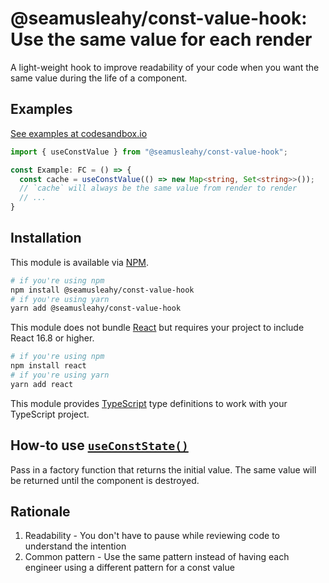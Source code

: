# @seamusleahy/const-value-hook: Use the same value for each render
A light-weight hook to improve readability of your code when you want the same value during the life of a component.

## Examples

[See examples at codesandbox.io](https://codesandbox.io/s/optimistic-dust-pic29n?file=/src/App.tsx)

```typescript
import { useConstValue } from "@seamusleahy/const-value-hook";

const Example: FC = () => {
  const cache = useConstValue(() => new Map<string, Set<string>>());
  // `cache` will always be the same value from render to render
  // ...
}
```

## Installation
This module is available via [NPM](https://www.npmjs.org).

```bash
# if you're using npm
npm install @seamusleahy/const-value-hook
# if you're using yarn
yarn add @seamusleahy/const-value-hook
```

This module does not bundle [React](https://reactjs.org/) but requires your project to include React 16.8 or higher.

```bash
# if you're using npm
npm install react
# if you're using yarn
yarn add react
```

This module provides [TypeScript](https://www.typescriptlang.org/) type definitions to work with your TypeScript project.

## How-to use [`useConstState()`](./docs/modules.md#useconststate)
Pass in a factory function that returns the initial value. 
The same value will be returned until the component is destroyed.
## Rationale
1. Readability - You don't have to pause while reviewing code to understand the intention
2. Common pattern - Use the same pattern instead of having each engineer using a different pattern for a const value
